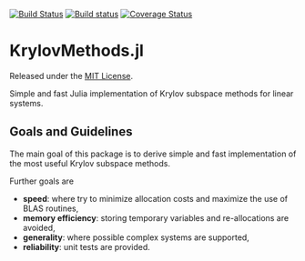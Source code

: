 [![Build Status](https://travis-ci.org/lruthotto/KrylovMethods.jl.svg?branch=master)](https://travis-ci.org/lruthotto/KrylovMethods.jl)
[![Build status](https://ci.appveyor.com/api/projects/status/tkn9ssik9n9vgdt2?svg=true)](https://ci.appveyor.com/project/lruthotto/krylovmethods-jl)
[![Coverage Status](https://coveralls.io/repos/lruthotto/KrylovMethods.jl/badge.svg)](https://coveralls.io/r/lruthotto/KrylovMethods.jl)




KrylovMethods.jl
=========================

Released under the [MIT License](https://github.com/lruthotto/KrylovMethods.jl/blob/master/LICENSE).

Simple and fast Julia implementation of Krylov subspace methods for linear systems.

## Goals and Guidelines

The main goal of this package is to derive simple and fast implementation of the most useful Krylov subspace methods. 

Further goals are
- **speed**: where try to minimize allocation costs and maximize the use of BLAS routines,
- **memory efficiency**: storing temporary variables and re-allocations are avoided,
- **generality**: where possible complex systems are supported,
- **reliability**: unit tests are provided.






